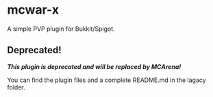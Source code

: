 # mcwar-x
A simple PVP plugin for Bukkit/Spigot.

Deprecated!
-----------
***This plugin is deprecated and will be replaced by MCArena!***

You can find the plugin files and a complete README.md in the lagacy folder.
